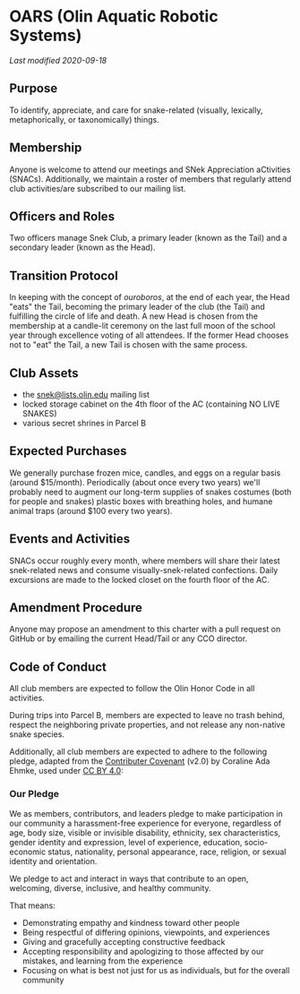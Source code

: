 # OARS (Olin Aquatic Robotic Systems)

*Last modified 2020-09-18*

## Purpose

To identify, appreciate, and care for snake-related (visually, lexically,
metaphorically, or taxonomically) things.

## Membership

Anyone is welcome to attend our meetings and SNek Appreciation aCtivities
(SNACs). Additionally, we maintain a roster of members that regularly attend
club activities/are subscribed to our mailing list.

## Officers and Roles

Two officers manage Snek Club, a primary leader (known as the Tail) and a
secondary leader (known as the Head).

## Transition Protocol

In keeping with the concept of _ouroboros_, at the end of each year, the Head
"eats" the Tail, becoming the primary leader of the club (the Tail) and
fulfilling the circle of life and death. A new Head is chosen from the
membership at a candle-lit ceremony on the last full moon of the school year
through excellence voting of all attendees. If the former Head chooses not to
"eat" the Tail, a new Tail is chosen with the same process.

## Club Assets

- the snek@lists.olin.edu mailing list
- locked storage cabinet on the 4th floor of the AC (containing NO LIVE
  SNAKES)
- various secret shrines in Parcel B

## Expected Purchases

We generally purchase frozen mice, candles, and eggs on a regular basis (around
$15/month).  Periodically (about once every two years) we'll probably need to
augment our long-term supplies of snakes costumes (both for people and snakes)
plastic boxes with breathing holes, and humane animal traps (around $100 every
two years).

## Events and Activities

SNACs occur roughly every month, where members will share their latest
snek-related news and consume visually-snek-related confections. Daily
excursions are made to the locked closet on the fourth floor of the AC.

## Amendment Procedure

Anyone may propose an amendment to this charter with a pull request on GitHub or
by emailing the current Head/Tail or any CCO director.

## Code of Conduct

All club members are expected to follow the Olin Honor Code in all activities.

During trips into Parcel B, members are expected to leave no trash behind,
respect the neighboring private properties, and not release any non-native
snake species.

Additionally, all club members are expected to adhere to the following
pledge, adapted from the [Contributer Covenant](https://www.contributor-covenant.org/)
(v2.0) by Coraline Ada Ehmke, used under [CC BY 4.0](https://creativecommons.org/licenses/by/4.0/):

### Our Pledge

We as members, contributors, and leaders pledge to make participation in our
community a harassment-free experience for everyone, regardless of age, body
size, visible or invisible disability, ethnicity, sex characteristics, gender
identity and expression, level of experience, education, socio-economic status,
nationality, personal appearance, race, religion, or sexual identity and
orientation.

We pledge to act and interact in ways that contribute to an open, welcoming,
diverse, inclusive, and healthy community.

That means:
- Demonstrating empathy and kindness toward other people
- Being respectful of differing opinions, viewpoints, and experiences
- Giving and gracefully accepting constructive feedback
- Accepting responsibility and apologizing to those affected by our mistakes,
  and learning from the experience
- Focusing on what is best not just for us as individuals, but for the overall
  community
